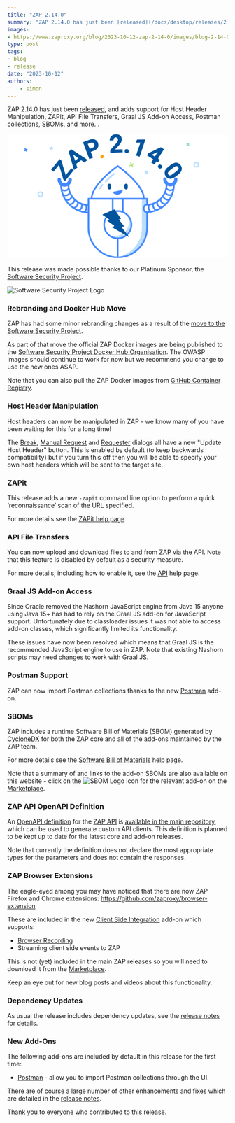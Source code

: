 ```yaml
---
title: "ZAP 2.14.0"
summary: "ZAP 2.14.0 has just been [released](/docs/desktop/releases/2.14.0/), and adds support for Host Header Manipulation, ZAPit, API File Transfers, Graal JS Add-on Access, Postman collections, SBOMs, and more..."
images:
- https://www.zaproxy.org/blog/2023-10-12-zap-2-14-0/images/blog-2-14-0.png
type: post
tags:
- blog
- release
date: "2023-10-12"
authors:
    - simon
---
```

ZAP 2.14.0 has just been [released](/docs/desktop/releases/2.14.0/), and adds support for Host Header Manipulation, ZAPit, API File Transfers, Graal JS Add-on Access, Postman collections, SBOMs, and more...

![ZAPbot with 2.14.0 banner](images/blog-2-14-0.png)

This release was made possible thanks to our Platinum Sponsor, the [Software Security Project](https://softwaresecurityproject.org/).

![Software Security Project Logo](/img/supporters/ssp.png)

### Rebranding and Docker Hub Move

ZAP has had some minor rebranding changes as a result of the [move to the Software Security Project](/blog/2023-08-01-zap-is-joining-the-software-security-project/).

As part of that move the official ZAP Docker images are being published to the 
[Software Security Project Docker Hub Organisation](https://hub.docker.com/u/softwaresecurityproject). The OWASP images should continue to work for now but we recommend you change to use the new ones ASAP.

Note that you can also pull the ZAP Docker images from [GitHub Container Registry](https://github.com/zaproxy/zaproxy/pkgs/container/zaproxy/versions?filters%5Bversion_type%5D=tagged).

### Host Header Manipulation

Host headers can now be manipulated in ZAP - we know many of you have been waiting for this for a long time!

The [Break](/docs/desktop/ui/tabs/break/), [Manual Request](/docs/desktop/addons/requester/dialogs/) and [Requester](/docs/desktop/addons/requester/tab/) dialogs all have a new "Update Host Header" button.
This is enabled by default (to keep backwards compatibility) but if you turn this off then you will be able to specify your own host headers which will be sent to the target site.

### ZAPit

This release adds a new `-zapit` command line option to perform a quick ‘reconnaissance’ scan of the URL specified.

For more details see the [ZAPit help page](/docs/desktop/addons/quick-start/zapit/)

### API File Transfers

You can now upload and download files to and from ZAP via the API.
Note that this feature is disabled by default as a security measure.

For more details, including how to enable it, see the [API](/docs/desktop/start/features/api/#filexfer) help page.

### Graal JS Add-on Access

Since Oracle removed the Nashorn JavaScript engine from Java 15 anyone using Java 15+ has had to rely on the Graal JS add-on for JavaScript support.
Unfortunately due to classloader issues it was not able to access add-on classes, which significantly limited its functionality.

These issues have now been resolved which means that Graal JS is the recommended JavaScript engine to use in ZAP.
Note that existing Nashorn scripts may need changes to work with Graal JS.

### Postman Support

ZAP can now import Postman collections thanks to the new [Postman](/docs/desktop/addons/postman-support/) add-on.

### SBOMs

ZAP includes a runtime Software Bill of Materials (SBOM) generated by [CycloneDX](https://cyclonedx.org/) 
for both the ZAP core and all of the add-ons maintained by the ZAP team. 

For more details see the [Software Bill of Materials](/docs/desktop/start/features/sbom/) help page.

Note that a summary of and links to the add-on SBOMs are also available on this website - click on the ![SBOM Logo](/img/addons/sbom.png) 
icon for the relevant add-on on the [Marketplace](/addons/).

### ZAP API OpenAPI Definition

An [OpenAPI definition](https://swagger.io/) for the [ZAP API](/docs/api) is [available in the main repository](https://raw.githubusercontent.com/zaproxy/zap-api-docs/main/openapi.yaml), which can be used to generate custom API clients.
This definition is planned to be kept up to date for the latest core and add-on releases.

Note that currently the definition does not declare the most appropriate types for the parameters and does not contain the responses.

### ZAP Browser Extensions

The eagle-eyed among you may have noticed that there are now ZAP Firefox and Chrome extensions: https://github.com/zaproxy/browser-extension

These are included in the new [Client Side Integration](/docs/desktop/addons/client-side-integration/) add-on which supports:

* [Browser Recording](/blog/2023-09-11-browser-recorder/)
* Streaming client side events to ZAP

This is not (yet) included in the main ZAP releases so you will need to download it from the [Marketplace](/addons/).

Keep an eye out for new blog posts and videos about this functionality.
 
### Dependency Updates

As usual the release includes dependency updates, see the [release notes](/docs/desktop/releases/2.14.0/) for details.

### New Add-Ons

The following add-ons are included by default in this release for the first time:

 - [Postman](/docs/desktop/addons/postman-support/) - allow you to import Postman collections through the UI.

There are of course a large number of other enhancements and fixes which are detailed in the [release notes](/docs/desktop/releases/2.14.0/).  
  
Thank you to everyone who contributed to this release.
